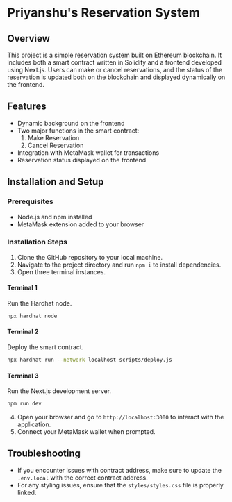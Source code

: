 # Priyanshu's Reservation System

## Overview

This project is a simple reservation system built on Ethereum blockchain. It includes both a smart contract written in Solidity and a frontend developed using Next.js. Users can make or cancel reservations, and the status of the reservation is updated both on the blockchain and displayed dynamically on the frontend.

## Features

- Dynamic background on the frontend
- Two major functions in the smart contract:
  1. Make Reservation
  2. Cancel Reservation
- Integration with MetaMask wallet for transactions
- Reservation status displayed on the frontend

## Installation and Setup

### Prerequisites

- Node.js and npm installed
- MetaMask extension added to your browser

### Installation Steps

1. Clone the GitHub repository to your local machine.
2. Navigate to the project directory and run `npm i` to install dependencies.
3. Open three terminal instances.

#### Terminal 1

Run the Hardhat node.

```bash
npx hardhat node
```

#### Terminal 2

Deploy the smart contract.

```bash
npx hardhat run --network localhost scripts/deploy.js
```

#### Terminal 3

Run the Next.js development server.

```bash
npm run dev
```

4. Open your browser and go to `http://localhost:3000` to interact with the application.
5. Connect your MetaMask wallet when prompted.

## Troubleshooting

- If you encounter issues with contract address, make sure to update the `.env.local` with the correct contract address.
- For any styling issues, ensure that the `styles/styles.css` file is properly linked.
